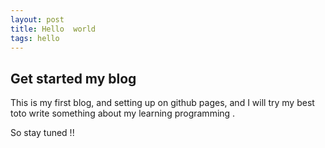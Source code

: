 ```yaml
---
layout: post
title: Hello  world
tags: hello  
--- 
```


## Get started my blog

This is my first blog, and setting up on github pages, and I will try my best toto write something about my learning programming .

So stay tuned !!